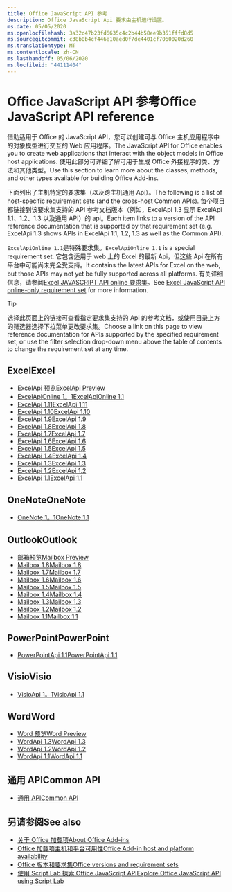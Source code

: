 ```yaml
---
title: Office JavaScript API 参考
description: Office JavaScript Api 要求由主机进行设置。
ms.date: 05/05/2020
ms.openlocfilehash: 3a32c47b23fd6635c4c2b44b58ee9b351fffd8d5
ms.sourcegitcommit: c38b0b4cf446e10aed0f7de4401cf7060020d260
ms.translationtype: MT
ms.contentlocale: zh-CN
ms.lasthandoff: 05/06/2020
ms.locfileid: "44111404"
---
```

# <a name="office-javascript-api-reference"></a><span data-ttu-id="9e395-103">Office JavaScript API 参考</span><span class="sxs-lookup"><span data-stu-id="9e395-103">Office JavaScript API reference</span></span>

<span data-ttu-id="9e395-104">借助适用于 Office 的 JavaScript API，您可以创建可与 Office 主机应用程序中的对象模型进行交互的 Web 应用程序。</span><span class="sxs-lookup"><span data-stu-id="9e395-104">The JavaScript API for Office enables you to create web applications that interact with the object models in Office host applications.</span></span> <span data-ttu-id="9e395-105">使用此部分可详细了解可用于生成 Office 外接程序的类、方法和其他类型。</span><span class="sxs-lookup"><span data-stu-id="9e395-105">Use this section to learn more about the classes, methods, and other types available for building Office Add-ins.</span></span>

<span data-ttu-id="9e395-106">下面列出了主机特定的要求集（以及跨主机通用 Api）。</span><span class="sxs-lookup"><span data-stu-id="9e395-106">The following is a list of host-specific requirement sets (and the cross-host Common APIs).</span></span> <span data-ttu-id="9e395-107">每个项目都链接到该要求集支持的 API 参考文档版本（例如，ExcelApi 1.3 显示 ExcelApi 1.1、1.2、1.3 以及通用 API）的 api。</span><span class="sxs-lookup"><span data-stu-id="9e395-107">Each item links to a version of the API reference documentation that is supported by that requirement set (e.g. ExcelApi 1.3 shows APIs in ExcelApi 1.1, 1.2, 1.3 as well as the Common API).</span></span>

<span data-ttu-id="9e395-108">`ExcelApiOnline 1.1`是特殊要求集。</span><span class="sxs-lookup"><span data-stu-id="9e395-108">`ExcelApiOnline 1.1` is a special requirement set.</span></span> <span data-ttu-id="9e395-109">它包含适用于 web 上的 Excel 的最新 Api，但这些 Api 在所有平台中可能尚未完全受支持。</span><span class="sxs-lookup"><span data-stu-id="9e395-109">It contains the latest APIs for Excel on the web, but those APIs may not yet be fully supported across all platforms.</span></span> <span data-ttu-id="9e395-110">有关详细信息，请参阅[Excel JAVASCRIPT API online 要求集](/office/dev/add-ins/reference/requirement-sets/excel-api-online-requirement-set)。</span><span class="sxs-lookup"><span data-stu-id="9e395-110">See [Excel JavaScript API online-only requirement set](/office/dev/add-ins/reference/requirement-sets/excel-api-online-requirement-set) for more information.</span></span>

> [!TIP]
> <span data-ttu-id="9e395-111">选择此页面上的链接可查看指定要求集支持的 Api 的参考文档，或使用目录上方的筛选器选择下拉菜单更改要求集。</span><span class="sxs-lookup"><span data-stu-id="9e395-111">Choose a link on this page to view reference documentation for APIs supported by the specified requirement set, or use the filter selection drop-down menu above the table of contents to change the requirement set at any time.</span></span>

## <a name="excel"></a><span data-ttu-id="9e395-112">Excel</span><span class="sxs-lookup"><span data-stu-id="9e395-112">Excel</span></span>

- [<span data-ttu-id="9e395-113">ExcelApi 预览</span><span class="sxs-lookup"><span data-stu-id="9e395-113">ExcelApi Preview</span></span>](/javascript/api/excel?view=excel-js-preview)
- [<span data-ttu-id="9e395-114">ExcelApiOnline 1。1</span><span class="sxs-lookup"><span data-stu-id="9e395-114">ExcelApiOnline 1.1</span></span>](/javascript/api/excel?view=excel-js-online)
- [<span data-ttu-id="9e395-115">ExcelApi 1.11</span><span class="sxs-lookup"><span data-stu-id="9e395-115">ExcelApi 1.11</span></span>](/javascript/api/excel?view=excel-js-1.11)
- [<span data-ttu-id="9e395-116">ExcelApi 1.10</span><span class="sxs-lookup"><span data-stu-id="9e395-116">ExcelApi 1.10</span></span>](/javascript/api/excel?view=excel-js-1.10)
- [<span data-ttu-id="9e395-117">ExcelApi 1.9</span><span class="sxs-lookup"><span data-stu-id="9e395-117">ExcelApi 1.9</span></span>](/javascript/api/excel?view=excel-js-1.9)
- [<span data-ttu-id="9e395-118">ExcelApi 1.8</span><span class="sxs-lookup"><span data-stu-id="9e395-118">ExcelApi 1.8</span></span>](/javascript/api/excel?view=excel-js-1.8)
- [<span data-ttu-id="9e395-119">ExcelApi 1.7</span><span class="sxs-lookup"><span data-stu-id="9e395-119">ExcelApi 1.7</span></span>](/javascript/api/excel?view=excel-js-1.7)
- [<span data-ttu-id="9e395-120">ExcelApi 1.6</span><span class="sxs-lookup"><span data-stu-id="9e395-120">ExcelApi 1.6</span></span>](/javascript/api/excel?view=excel-js-1.6)
- [<span data-ttu-id="9e395-121">ExcelApi 1.5</span><span class="sxs-lookup"><span data-stu-id="9e395-121">ExcelApi 1.5</span></span>](/javascript/api/excel?view=excel-js-1.5)
- [<span data-ttu-id="9e395-122">ExcelApi 1.4</span><span class="sxs-lookup"><span data-stu-id="9e395-122">ExcelApi 1.4</span></span>](/javascript/api/excel?view=excel-js-1.4)
- [<span data-ttu-id="9e395-123">ExcelApi 1.3</span><span class="sxs-lookup"><span data-stu-id="9e395-123">ExcelApi 1.3</span></span>](/javascript/api/excel?view=excel-js-1.3)
- [<span data-ttu-id="9e395-124">ExcelApi 1.2</span><span class="sxs-lookup"><span data-stu-id="9e395-124">ExcelApi 1.2</span></span>](/javascript/api/excel?view=excel-js-1.2)
- [<span data-ttu-id="9e395-125">ExcelApi 1.1</span><span class="sxs-lookup"><span data-stu-id="9e395-125">ExcelApi 1.1</span></span>](/javascript/api/excel?view=excel-js-1.1)

## <a name="onenote"></a><span data-ttu-id="9e395-126">OneNote</span><span class="sxs-lookup"><span data-stu-id="9e395-126">OneNote</span></span>

- [<span data-ttu-id="9e395-127">OneNote 1。1</span><span class="sxs-lookup"><span data-stu-id="9e395-127">OneNote 1.1</span></span>](/javascript/api/onenote?view=onenote-js-1.1)

## <a name="outlook"></a><span data-ttu-id="9e395-128">Outlook</span><span class="sxs-lookup"><span data-stu-id="9e395-128">Outlook</span></span>

- [<span data-ttu-id="9e395-129">邮箱预览</span><span class="sxs-lookup"><span data-stu-id="9e395-129">Mailbox Preview</span></span>](/javascript/api/outlook?view=outlook-js-preview)
- [<span data-ttu-id="9e395-130">Mailbox 1.8</span><span class="sxs-lookup"><span data-stu-id="9e395-130">Mailbox 1.8</span></span>](/javascript/api/outlook?view=outlook-js-1.8)
- [<span data-ttu-id="9e395-131">Mailbox 1.7</span><span class="sxs-lookup"><span data-stu-id="9e395-131">Mailbox 1.7</span></span>](/javascript/api/outlook?view=outlook-js-1.7)
- [<span data-ttu-id="9e395-132">Mailbox 1.6</span><span class="sxs-lookup"><span data-stu-id="9e395-132">Mailbox 1.6</span></span>](/javascript/api/outlook?view=outlook-js-1.6)
- [<span data-ttu-id="9e395-133">Mailbox 1.5</span><span class="sxs-lookup"><span data-stu-id="9e395-133">Mailbox 1.5</span></span>](/javascript/api/outlook?view=outlook-js-1.5)
- [<span data-ttu-id="9e395-134">Mailbox 1.4</span><span class="sxs-lookup"><span data-stu-id="9e395-134">Mailbox 1.4</span></span>](/javascript/api/outlook?view=outlook-js-1.4)
- [<span data-ttu-id="9e395-135">Mailbox 1.3</span><span class="sxs-lookup"><span data-stu-id="9e395-135">Mailbox 1.3</span></span>](/javascript/api/outlook?view=outlook-js-1.3)
- [<span data-ttu-id="9e395-136">Mailbox 1.2</span><span class="sxs-lookup"><span data-stu-id="9e395-136">Mailbox 1.2</span></span>](/javascript/api/outlook?view=outlook-js-1.2)
- [<span data-ttu-id="9e395-137">Mailbox 1.1</span><span class="sxs-lookup"><span data-stu-id="9e395-137">Mailbox 1.1</span></span>](/javascript/api/outlook?view=outlook-js-1.1)

## <a name="powerpoint"></a><span data-ttu-id="9e395-138">PowerPoint</span><span class="sxs-lookup"><span data-stu-id="9e395-138">PowerPoint</span></span>

- [<span data-ttu-id="9e395-139">PowerPointApi 1.1</span><span class="sxs-lookup"><span data-stu-id="9e395-139">PowerPointApi 1.1</span></span>](/javascript/api/powerpoint?view=powerpoint-js-1.1)

## <a name="visio"></a><span data-ttu-id="9e395-140">Visio</span><span class="sxs-lookup"><span data-stu-id="9e395-140">Visio</span></span>

- [<span data-ttu-id="9e395-141">VisioApi 1。1</span><span class="sxs-lookup"><span data-stu-id="9e395-141">VisioApi 1.1</span></span>](/javascript/api/visio?view=visio-js-1.1)

## <a name="word"></a><span data-ttu-id="9e395-142">Word</span><span class="sxs-lookup"><span data-stu-id="9e395-142">Word</span></span>

- [<span data-ttu-id="9e395-143">Word 预览</span><span class="sxs-lookup"><span data-stu-id="9e395-143">Word Preview</span></span>](/javascript/api/word?view=word-js-preview)
- [<span data-ttu-id="9e395-144">WordApi 1.3</span><span class="sxs-lookup"><span data-stu-id="9e395-144">WordApi 1.3</span></span>](/javascript/api/word?view=word-js-1.3)
- [<span data-ttu-id="9e395-145">WordApi 1.2</span><span class="sxs-lookup"><span data-stu-id="9e395-145">WordApi 1.2</span></span>](/javascript/api/word?view=word-js-1.2)
- [<span data-ttu-id="9e395-146">WordApi 1.1</span><span class="sxs-lookup"><span data-stu-id="9e395-146">WordApi 1.1</span></span>](/javascript/api/word?view=word-js-1.1)

## <a name="common-api"></a><span data-ttu-id="9e395-147">通用 API</span><span class="sxs-lookup"><span data-stu-id="9e395-147">Common API</span></span>

- [<span data-ttu-id="9e395-148">通用 API</span><span class="sxs-lookup"><span data-stu-id="9e395-148">Common API</span></span>](/javascript/api/office?view=common-js)

## <a name="see-also"></a><span data-ttu-id="9e395-149">另请参阅</span><span class="sxs-lookup"><span data-stu-id="9e395-149">See also</span></span>

- [<span data-ttu-id="9e395-150">关于 Office 加载项</span><span class="sxs-lookup"><span data-stu-id="9e395-150">About Office Add-ins</span></span>](/office/dev/add-ins/overview)
- [<span data-ttu-id="9e395-151">Office 加载项主机和平台可用性</span><span class="sxs-lookup"><span data-stu-id="9e395-151">Office Add-in host and platform availability</span></span>](/office/dev/add-ins/overview/office-add-in-availability)
- [<span data-ttu-id="9e395-152">Office 版本和要求集</span><span class="sxs-lookup"><span data-stu-id="9e395-152">Office versions and requirement sets</span></span>](/office/dev/add-ins/develop/office-versions-and-requirement-sets)
- [<span data-ttu-id="9e395-153">使用 Script Lab 探索 Office JavaScript API</span><span class="sxs-lookup"><span data-stu-id="9e395-153">Explore Office JavaScript API using Script Lab</span></span>](/office/dev/add-ins/overview/explore-with-script-lab)
